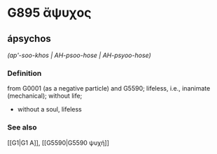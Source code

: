 # G895 ἄψυχος

## ápsychos

_(ap'-soo-khos | AH-psoo-hose | AH-psyoo-hose)_

### Definition

from G0001 (as a negative particle) and G5590; lifeless, i.e., inanimate (mechanical); without life; 

- without a soul, lifeless

### See also

[[G1|G1 Α]], [[G5590|G5590 ψυχή]]
